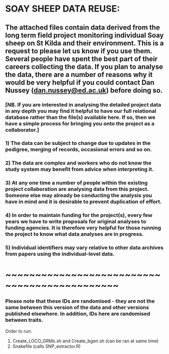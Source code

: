 # SOAY SHEEP DATA REUSE:

## The attached files contain data derived from the long term field project monitoring individual Soay sheep on St Kilda and their environment.  This is a request to please let us know if you use them.  Several people have spent the best part of their careers collecting the data.  If you plan to analyse the data, there are a number of reasons why it would be very helpful if you could contact Dan Nussey (dan.nussey@ed.ac.uk) before doing so.

### [NB. If you are interested in analysing the detailed project data in any depth you may find it helpful to have our full relational database rather than the file(s) available here.  If so, then we have a simple process for bringing you onto the project as a collaborator.]

### 1) The data can be subject to change due to updates in the pedigree, merging of records, occasional errors and so on.

### 2) The data are complex and workers who do not know the study system may benefit from advice when interpreting it.

### 3) At any one time a number of people within the existing project collaboration are analysing data from this project. Someone else may already be conducting the analysis you have in mind and it is desirable to prevent duplication of effort.

### 4) In order to maintain funding for the project(s), every few years we have to write proposals for original analyses to funding agencies. It is therefore very helpful for those running the project to know what data analyses are in progress.

### 5) Individual identifiers may vary relative to other data archives from papers using the individual-level data.

# ~~~~~~~~~~~~~~~~~~~~~~~~~~~~~~~~~~~~~~~~~~~~~


### Please note that these IDs are randomised - they are not the same between this version of the data and other versions published elsewhere. In addition, IDs here are randomised between traits. 


Order to run: 
1) Create_LOCO_GRMs.sh and Create_bgen.sh (can be ran at same time)
2) Snakefile (calls SNP_extractor.R)
